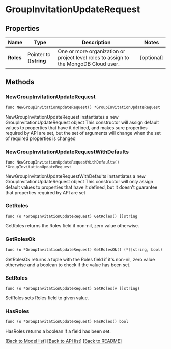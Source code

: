 # GroupInvitationUpdateRequest

## Properties

Name | Type | Description | Notes
------------ | ------------- | ------------- | -------------
**Roles** | Pointer to **[]string** | One or more organization or project level roles to assign to the MongoDB Cloud user. | [optional] 

## Methods

### NewGroupInvitationUpdateRequest

`func NewGroupInvitationUpdateRequest() *GroupInvitationUpdateRequest`

NewGroupInvitationUpdateRequest instantiates a new GroupInvitationUpdateRequest object
This constructor will assign default values to properties that have it defined,
and makes sure properties required by API are set, but the set of arguments
will change when the set of required properties is changed

### NewGroupInvitationUpdateRequestWithDefaults

`func NewGroupInvitationUpdateRequestWithDefaults() *GroupInvitationUpdateRequest`

NewGroupInvitationUpdateRequestWithDefaults instantiates a new GroupInvitationUpdateRequest object
This constructor will only assign default values to properties that have it defined,
but it doesn't guarantee that properties required by API are set

### GetRoles

`func (o *GroupInvitationUpdateRequest) GetRoles() []string`

GetRoles returns the Roles field if non-nil, zero value otherwise.

### GetRolesOk

`func (o *GroupInvitationUpdateRequest) GetRolesOk() (*[]string, bool)`

GetRolesOk returns a tuple with the Roles field if it's non-nil, zero value otherwise
and a boolean to check if the value has been set.

### SetRoles

`func (o *GroupInvitationUpdateRequest) SetRoles(v []string)`

SetRoles sets Roles field to given value.

### HasRoles

`func (o *GroupInvitationUpdateRequest) HasRoles() bool`

HasRoles returns a boolean if a field has been set.

[[Back to Model list]](../README.md#documentation-for-models) [[Back to API list]](../README.md#documentation-for-api-endpoints) [[Back to README]](../README.md)


